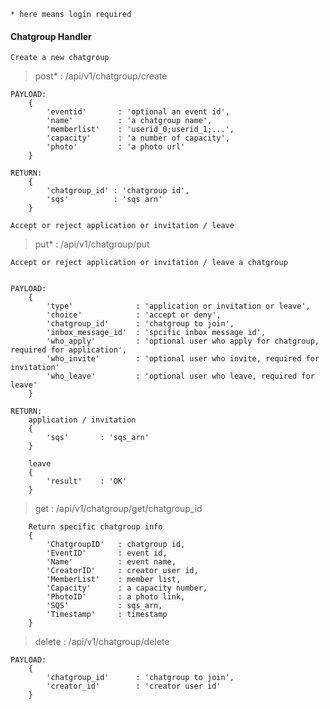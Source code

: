 ```* here means login required```

#### Chatgroup Handler

    Create a new chatgroup

> post* : /api/v1/chatgroup/create

```
PAYLOAD:
    {
        'eventid'       : 'optional an event id',
        'name'          : 'a chatgroup name',
        'memberlist'    : 'userid_0;userid_1;...',
        'capacity'      : 'a number of capacity',
        'photo'         : 'a photo url'
    }

RETURN:
    {
        'chatgroup_id' : 'chatgroup id',
        'sqs'          : 'sqs arn'
    }
```
    Accept or reject application or invitation / leave

> put* : /api/v1/chatgroup/put

```
Accept or reject application or invitation / leave a chatgroup


PAYLOAD:
    {
        'type'              : 'application or invitation or leave',
        'choice'            : 'accept or deny',
        'chatgroup_id'      : 'chatgroup to join',
        'inbox_message_id'  : 'spcific inbox message id',
        'who_apply'         : 'optional user who apply for chatgroup, required for application',
        'who_invite'        : 'optional user who invite, required for invitation'
        'who_leave'         : 'optional user who leave, required for leave'
    }

RETURN:
    application / invitation
    {
        'sqs'       : 'sqs_arn'
    }

    leave
    {
        'result'    : 'OK'
    }

```

> get : /api/v1/chatgroup/get/chatgroup_id

```
    Return specific chatgroup info
    {
        'ChatgroupID'   : chatgroup id,
        'EventID'       : event id,
        'Name'          : event name,
        'CreatorID'     : creator user id,
        'MemberList'    : member list,
        'Capacity'      : a capacity number,
        'PhotoID'       : a photo link,
        'SQS'           : sqs_arn,
        'Timestamp'     : timestamp
    }
```

> delete : /api/v1/chatgroup/delete

```
PAYLOAD:
    {
        'chatgroup_id'      : 'chatgroup to join',
        'creator_id'        : 'creator user id'
    }
```

















